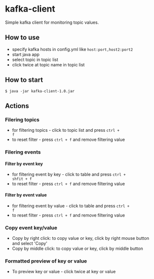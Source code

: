 # kafka-client
Simple kafka client for monitoring topic values.
## How to use
- specify kafka hosts in config.yml like <code>host:port,host2:port2</code>
- start java app
- select topic in topic list
- click twice at topic name in topic list
## How to start
<code>$ java -jar kafka-client-1.0.jar</code>
## Actions
### Filering topics
- for filtering topics - click to topic list and press <code>ctrl + f</code>
- to reset filter - press <code>ctrl + f</code> and remove filtering value
### Filering events
#### Filter by event key
- for filtering event by key - click to table and press <code>ctrl + shfit + f</code>
- to reset filter - press <code>ctrl + f</code> and remove filtering value
#### Filter by event value
- for filtering event by value - click to table and press <code>ctrl + f</code>
- to reset filter - press <code>ctrl + f</code> and remove filtering value
### Copy event key/value
- Copy by right click: to copy value or key, click by right mouse button and select 'Copy'
- Copy by middle click: to copy value or key, click by middle button
### Formatted preview of key or value
- To preview key or value - click twice at key or value
